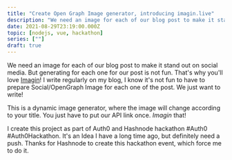 ```yaml
---
title: "Create Open Graph Image generator, introducing imagin.live"
description: "We need an image for each of our blog post to make it stand out on social media. But generating for each one for our post is not fun. That's why you'll love Imagin. It's a post about how I make Imagin, dynamic open graph image generator"
date: 2021-08-29T23:19:00.000Z
topic: [nodejs, vue, hackathon]
series: [""]
draft: true
---
```

We need an image for each of our blog post to make it stand out on social media. But generating for each one for our post is not fun. That's why you'll love [Imagin](https://imagin.live/about)! I write regularly on my blog, I know it's not fun to have to prepare Social/OpenGraph Image for each one of the post. We just want to write! 

This is a dynamic image generator, where the image will change according to your title. You just have to put our API link once. *Imagin* that!


I create this project as part of Auth0 and Hashnode hackathon #Auth0  #Auth0Hackathon. It's an Idea I have a long time ago, but definitely need a push. Thanks for Hashnode to create this hackathon event, which force me to do it.




